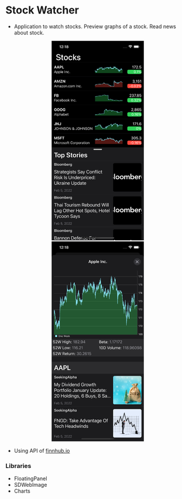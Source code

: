 # Stock Watcher

- Application to watch stocks. Preview graphs of a stock. Read news about stock.

<p align="center">
    <img src="./images/main_screen.png" width=50%>
    <img src="./images/stock_screen.png" width=50%>
</p>

- Using API of [finnhub.io](https://finnhub.io/docs/api)

### Libraries
  * FloatingPanel
  * SDWebImage
  * Charts
